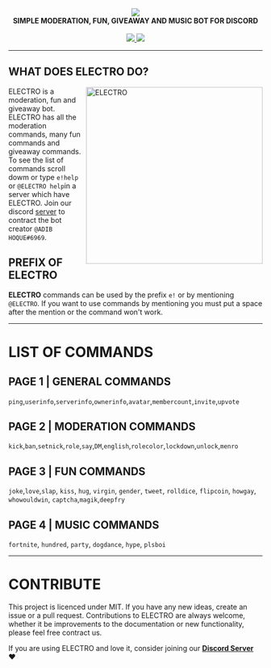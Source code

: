 <div align="center">
  <img src="https://cdn.discordapp.com/attachments/656517276832366595/661972761698369536/ELECTRO_WEB_HEADER.png" align="center">
  <br>
  <strong><b>SIMPLE MODERATION, FUN, GIVEAWAY AND MUSIC BOT FOR DISCORD</b></strong>
  <br>
  <br>
    
  <a href="https://discord.gg/Pp9KudS">
    <img src="https://cdn.discordapp.com/attachments/519145981917265921/543764882059689997/JoinOurDiscordg.png">
  </a>
  
  <a href="https://www.YouTube.com/AdibHoque">
    <img src="https://cdn.discordapp.com/attachments/519145981917265921/543764882059690000/SubOurYTg.png">
  </a>
  <background src="https://cdn.discordapp.com/attachments/529939494007341067/565928893043834895/bg.png">

</div>

---

## WHAT DOES ELECTRO DO? 

<img src="https://cdn.discordapp.com/attachments/656517276832366595/656760631474520074/ELECTRO_ELECTRIFY_YOUR_SERVER.gif" alt="ELECTRO" align="right" height="350">

ELECTRO is a moderation, fun and giveaway bot. ELECTRO has all the moderation commands, many fun commands and giveaway commands. To see the list of commands scroll dowm or type `e!help` or `@ELECTRO help`in a server which have ELECTRO. Join our discord [server](https://github.com/kyb3r/modmail/wiki) to contract the bot creator `@ADIB HOQUE#6969`.

## PREFIX OF ELECTRO

**ELECTRO** commands can be used by the prefix `e!` or by mentioning `@ELECTRO`. If you want to use commands by mentioning you must put a space after the mention or the command won't work. 

---

# LIST OF COMMANDS

## PAGE 1 | GENERAL COMMANDS

`ping`,`userinfo`,`serverinfo`,`ownerinfo`,`avatar`,`membercount`,`invite`,`upvote` 

## PAGE 2 | MODERATION COMMANDS


`kick`,`ban`,`setnick`,`role`,`say`,`DM`,`english`,`rolecolor`,`lockdown`,`unlock`,`menro`

## PAGE 3 | FUN COMMANDS

`joke`,`love`,`slap`, `kiss`, `hug`, `virgin`, `gender`, `tweet`, `rolldice`, `flipcoin`, `howgay`, `whowouldwin`, `captcha`,`magik`,`deepfry`

## PAGE 4 | MUSIC COMMANDS

`fortnite`, `hundred`, `party`, `dogdance`, `hype`, `plsboi` 

---

# CONTRIBUTE

This project is licenced under MIT. If you have any new ideas, create an issue or a pull request. Contributions to ELECTRO are always welcome, whether it be improvements to the documentation or new functionality, please feel free contract us.

If you are using ELECTRO and love it, consider joining our **[Discord Server](https://discord.gg/Pp9KudS)** :heart:


